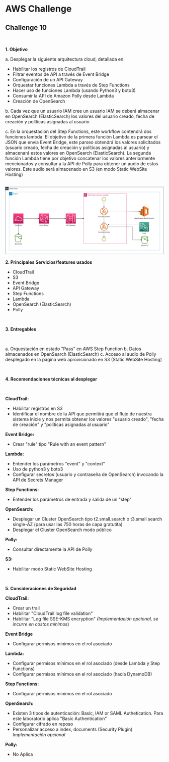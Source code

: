 # AWS Challenge

## Challenge 10

<br>

**1. Objetivo**

a. Desplegar la siguiente arquitectura cloud, detallada en:

  - Habilitar los registros de CloudTrail
  - Filtrar eventos de API a través de Event Bridge
  - Configuración de un API Gateway
  - Orquestar funciones Lambda a través de Step Functions
  - Hacer uso de funciones Lambda (usando Python3 y boto3)
  - Consumir la API de Amazon Polly desde Lambda
  - Creación de OpenSearch

b. Cada vez que un usuario IAM cree un usuario IAM se deberá almacenar en OpenSearch (ElasticSearch) los valores del usuario creado, fecha de creación y políticas asignadas al usuario

c. En la orquestación del Step Functions, este workflow contendrá dos funciones lambda. El objetivo de la primera función Lambda es parsear el JSON que envía Event Bridge, este parseo obtendrá los valores solicitados (usuario creado, fecha de creación y políticas asignadas al usuario) y almacenará estos valores en OpenSearch (ElasticSearch). La segunda función Lambda tiene por objetivo concatenar los valores anteriormente mencionados y consultar a la API de Polly para obtener un audio de estos valores. Este audio será almacenado en S3 (en modo Static WebSite Hosting)

<br>

<img src=/challenge_10/Reto10.png>

<br>

**2. Principales Servicios/features usados**

  - CloudTrail
  - S3
  - Event Bridge
  - API Gateway
  - Step Functions
  - Lambda
  - OpenSearch (ElasticSearch)
  - Polly

<br>

**3. Entregables**

<br>

a. Orquestación en estado "Pass" en AWS Step Function
b. Datos almacenados en OpenSearch (ElasticSearch)
c. Acceso al audio de Polly desplegado en la página web aprovisionado en S3 (Static WebSite Hosting)

<br>

**4. Recomendaciones técnicas al desplegar**

<br>

**CloudTrail:**

 - Habilitar registros en S3
 - Identificar el nombre de la API que permitirá que el flujo de nuestra sistema inicie y nos permita obtener los valores "usuario creado", "fecha de creación" y "políticas asignadas al usuario" 

**Event Bridge:**

 - Crear "rule" tipo "Rule with an event pattern"

**Lambda:**

 - Entender los parámetros "event" y "context"
 - Uso de python3 y boto3
 - Configurar secretos (usuario y contraseña de OpenSearch) invocando la API de Secrets Manager

**Step Functions:**

 - Entender los parámetros de entrada y salida de un "step"

**OpenSearch:**

 - Desplegar un Cluster OpenSearch tipo t2.small.search o t3.small search single-AZ (para usar las 750 horas de capa gratutita)
 - Desplegar el Cluster OpenSearch modo público

**Polly:**

 - Consultar directamente la API de Polly

**S3:**

 - Habilitar modo Static WebSite Hosting


<br>

**5. Consideraciones de Seguridad**

**CloudTrail:**

 - Crear un trail
 - Habilitar "CloudTrail log file validation"
 - Habilitar "Log file SSE-KMS encryption" *(Implementación opcional, se incurre en costos mínimos*)

**Event Bridge**

 - Configurar permisos mínimos en el rol asociado

**Lambda:**

 - Configurar permisos mínimos en el rol asociado (desde Lambda y Step Functions)
 - Configurar permisos mínimos en el rol asociado (hacía DynamoDB)

**Step Functions:**

 - Configurar permisos mínimos en el rol asociado

**OpenSearch:**

 - Existen 3 tipos de autenticación: Basic, IAM or SAML Authetication. Para este laboratorio aplica "Basic Authentication"
 - Configurar cifrado en reposo
 - Personalizar acceso a index, documents (Security Plugin) *Implementación opcional*

**Polly:**

 - No Aplica

<br>
